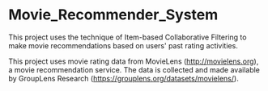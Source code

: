 # Movie_Recommender_System

This project uses the technique of Item-based Collaborative Filtering to make movie recommendations based on users' past rating activities.

This project uses movie rating data from MovieLens (http://movielens.org), a movie recommendation service. The data is collected and made available by GroupLens Research (https://grouplens.org/datasets/movielens/).
